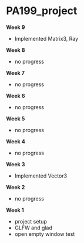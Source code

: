 # PA199_project

**Week 9**
 - Implemented Matrix3, Ray

**Week 8**
 - no progress

**Week 7**
 - no progress

**Week 6**
 - no progress

**Week 5**
 - no progress

**Week 4**
 - no progress

**Week 3**
 - Implemented Vector3

**Week 2**
 - no progress

**Week 1**
- project setup
- GLFW and glad
- open empty window test
